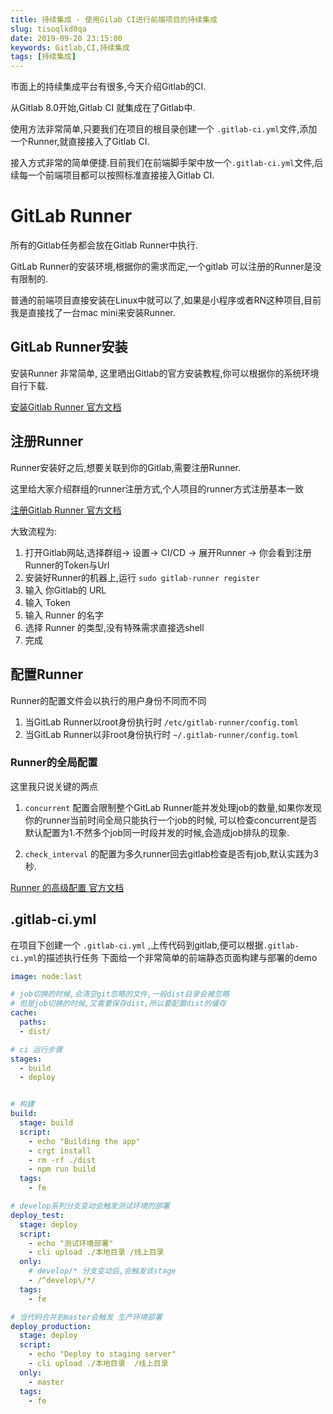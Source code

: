 ```yaml
---
title: 持续集成 - 使用Gilab CI进行前端项目的持续集成
slug: tisoqlkd0qa
date: 2019-09-20 23:15:00
keywords: Gitlab,CI,持续集成
tags: [持续集成]
---
```



市面上的持续集成平台有很多,今天介绍Gitlab的CI.

从Gitlab 8.0开始,Gitlab CI 就集成在了Gitlab中.

使用方法非常简单,只要我们在项目的根目录创建一个 `.gitlab-ci.yml`文件,添加一个Runner,就直接接入了Gitlab CI.

接入方式非常的简单便捷.目前我们在前端脚手架中放一个`.gitlab-ci.yml`文件,后续每一个前端项目都可以按照标准直接接入Gitlab CI.



# GitLab Runner

所有的Gitlab任务都会放在Gitlab Runner中执行. 

GitLab Runner的安装环境,根据你的需求而定,一个gitlab 可以注册的Runner是没有限制的.

普通的前端项目直接安装在Linux中就可以了,如果是小程序或者RN这种项目,目前我是直接找了一台mac mini来安装Runner.



## GitLab Runner安装

安装Runner 非常简单, 这里晒出Gitlab的官方安装教程,你可以根据你的系统环境自行下载.

[安装Gitlab Runner 官方文档](https://docs.gitlab.com/runner/install/)


## 注册Runner

Runner安装好之后,想要关联到你的Gitlab,需要注册Runner.

这里给大家介绍群组的runner注册方式,个人项目的runner方式注册基本一致

[注册Gitlab Runner 官方文档](https://docs.gitlab.com/runner/register/)

大致流程为:

1. 打开Gitlab网站,选择群组-> 设置-> CI/CD -> 展开Runner -> 你会看到注册Runner的Token与Url
2. 安装好Runner的机器上,运行 `sudo gitlab-runner register`
3. 输入 你Gitlab的 URL
4. 输入 Token
5. 输入 Runner 的名字
6. 选择 Runner 的类型,没有特殊需求直接选shell
7. 完成

## 配置Runner

Runner的配置文件会以执行的用户身份不同而不同

1. 当GitLab Runner以root身份执行时 `/etc/gitlab-runner/config.toml`
2. 当GitLab Runner以非root身份执行时 `~/.gitlab-runner/config.toml`

### Runner的全局配置

这里我只说关键的两点

1. `concurrent` 配置会限制整个GitLab Runner能并发处理job的数量,如果你发现你的runner当前时间全局只能执行一个job的时候,
可以检查concurrent是否默认配置为1.不然多个job同一时段并发的时候,会造成job排队的现象.

2. `check_interval` 的配置为多久runner回去gitlab检查是否有job,默认实践为3秒.

[Runner 的高级配置 官方文档](https://docs.gitlab.com/runner/configuration/advanced-configuration.html)



## .gitlab-ci.yml
在项目下创建一个 `.gitlab-ci.yml` ,上传代码到gitlab,便可以根据`.gitlab-ci.yml`的描述执行任务
下面给一个非常简单的前端静态页面构建与部署的demo

```yaml
image: node:last

# job切换的时候,会清空git忽略的文件,一般dist目录会被忽略
# 但是job切换的时候,又需要保存dist,所以要配置dist的缓存
cache:
  paths:
  - dist/

# ci 运行步骤
stages:
  - build
  - deploy


# 构建
build:
  stage: build
  script: 
    - echo "Building the app"
    - crgt install
    - rm -rf ./dist
    - npm run build
  tags:
    - fe

# develop系列分支变动会触发测试环境的部署
deploy_test:
  stage: deploy
  script:
    - echo "测试环境部署"
    - cli upload ./本地目录 /线上目录
  only:
    # develop/* 分支变动后,会触发该stage
    - /^develop\/*/
  tags:
    - fe

# 当代码合并到master会触发 生产环境部署
deploy_production:
  stage: deploy
  script:
    - echo "Deploy to staging server"
    - cli upload ./本地目录  /线上目录
  only:
    - master
  tags:
    - fe

```








